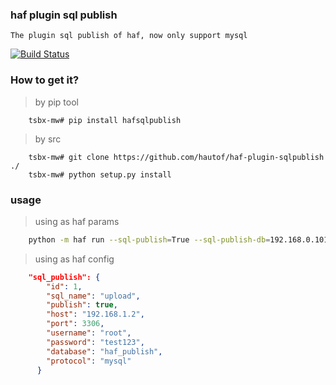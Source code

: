 ### haf plugin sql publish

    The plugin sql publish of haf, now only support mysql

[![Build Status](https://travis-ci.org/hautof/haf-plugin-sqlpublish.svg?branch=master)](https://travis-ci.org/hautof/haf-plugin-sqlpublish)

### How to get it?

> by pip tool

```shell
    tsbx-mw# pip install hafsqlpublish
```

> by src

```shell
    tsbx-mw# git clone https://github.com/hautof/haf-plugin-sqlpublish ./
    tsbx-mw# python setup.py install
```

### usage

> using as haf params

```bash
    python -m haf run --sql-publish=True --sql-publish-db=192.168.0.101:6606@root:test123@haf_publish
```

> using as haf config

```json
    "sql_publish": {
        "id": 1,
        "sql_name": "upload",
        "publish": true,
        "host": "192.168.1.2",
        "port": 3306,
        "username": "root",
        "password": "test123",
        "database": "haf_publish",
        "protocol": "mysql"
      }
```